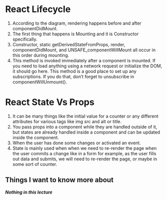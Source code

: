 # React Lifecycle

1. According to the diagram, rendering happens before and after componentDidMount.
2. The first thing that happens is Mounting and it is Constructor specifically.
3. Constructor, static getDerivedStateFromProps, render, componentDidMount, and UNSAFE_componentWillMount all occur in this order during mounting.
4. This method is invoked immediately after a component is mounted. If you need to load anything using a network request or initialize the DOM, it should go here. This method is a good place to set up any subscriptions. If you do that, don’t forget to unsubscribe in componentWillUnmount().

# React State Vs Props

1. It can be many things like the initial value for a counter or any different attributes for various tags like img src and alt or title.
2. You pass props into a component while they are handled outside of it, but states are already handled inside a component and can be updated inside the component.
3. When the user has done some changes or activated an event.
4. State is mainly used when when we need to re-render the page when the user commits a change like in a form for example, as the user fills out data and submits, we will need to re-render the page, or maybe in some sort of counter.

## Things I want to know more about

***Nothing in this lecture***
